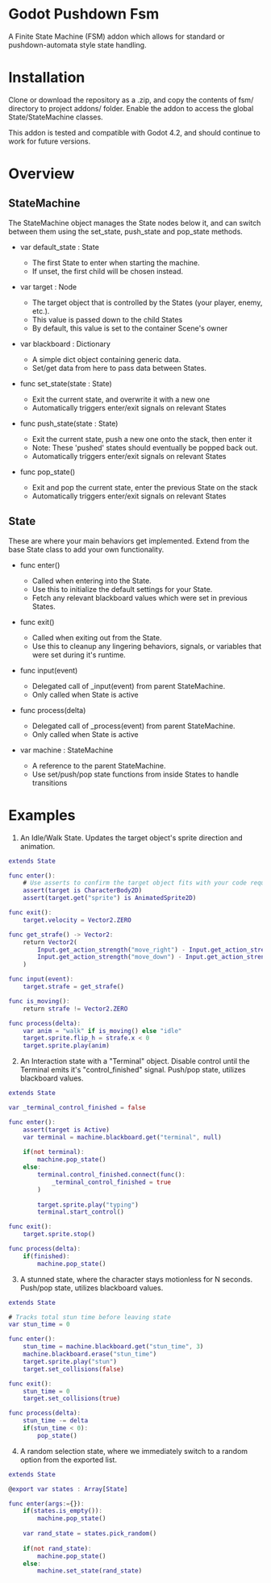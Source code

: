 # Godot Pushdown Fsm
A Finite State Machine (FSM) addon which allows for standard or pushdown-automata style state handling.

# Installation
Clone or download the repository as a .zip, and copy the contents of fsm/ directory to project addons/ folder. Enable the addon to access the global State/StateMachine classes.

This addon is tested and compatible with Godot 4.2, and should continue to work for future versions.

# Overview

## StateMachine
The StateMachine object manages the State nodes below it, and can switch between them using the set_state, push_state and pop_state methods.

- var default_state : State
	- The first State to enter when starting the machine.
	- If unset, the first child will be chosen instead.

- var target : Node
    - The target object that is controlled by the States (your player, enemy, etc.). 
	- This value is passed down to the child States
	- By default, this value is set to the container Scene's owner

- var blackboard : Dictionary
	- A simple dict object containing generic data.
	- Set/get data from here to pass data between States.

- func set_state(state : State)
	- Exit the current state, and overwrite it with a new one
	- Automatically triggers enter/exit signals on relevant States

- func push_state(state : State)
	- Exit the current state, push a new one onto the stack, then enter it
	- Note: These 'pushed' states should eventually be popped back out.
	- Automatically triggers enter/exit signals on relevant States

- func pop_state()
	- Exit and pop the current state, enter the previous State on the stack
	- Automatically triggers enter/exit signals on relevant States

## State
These are where your main behaviors get implemented. Extend from the base State class to add your own functionality.

- func enter()
    - Called when entering into the State. 
	- Use this to initialize the default settings for your State.
	- Fetch any relevant blackboard values which were set in previous States.

- func exit()
    - Called when exiting out from the State. 
    - Use this to cleanup any lingering behaviors, signals, or variables that were set during it's runtime.

- func input(event)
	- Delegated call of _input(event) from parent StateMachine.
	- Only called when State is active

- func process(delta)
	- Delegated call of _process(event) from parent StateMachine.
	- Only called when State is active

- var machine : StateMachine
    - A reference to the parent StateMachine. 
	- Use set/push/pop state functions from inside States to handle transitions

# Examples
1. An Idle/Walk State. Updates the target object's sprite direction and animation.

```gd
extends State

func enter():
	# Use asserts to confirm the target object fits with your code requirements
	assert(target is CharacterBody2D)
	assert(target.get("sprite") is AnimatedSprite2D)

func exit():
	target.velocity = Vector2.ZERO

func get_strafe() -> Vector2:
	return Vector2(
		Input.get_action_strength("move_right") - Input.get_action_strength("move_left"), 
		Input.get_action_strength("move_down") - Input.get_action_strength("move_up")
	)

func input(event):
	target.strafe = get_strafe()

func is_moving():
	return strafe != Vector2.ZERO

func process(delta):
	var anim = "walk" if is_moving() else "idle"
	target.sprite.flip_h = strafe.x < 0
	target.sprite.play(anim)
```

2. An Interaction state with a "Terminal" object. Disable control until the Terminal emits it's "control_finished" signal. Push/pop state, utilizes blackboard values.

```gd
extends State

var _terminal_control_finished = false

func enter():
	assert(target is Active)
	var terminal = machine.blackboard.get("terminal", null)
	
	if(not terminal):
		machine.pop_state()
	else:
		terminal.control_finished.connect(func():
			_terminal_control_finished = true
		)
		
		target.sprite.play("typing")
		terminal.start_control()

func exit():
	target.sprite.stop()

func process(delta):
	if(finished):
		machine.pop_state()
```

3. A stunned state, where the character stays motionless for N seconds. Push/pop state, utilizes blackboard values.

```gd 
extends State

# Tracks total stun time before leaving state
var stun_time = 0

func enter():
	stun_time = machine.blackboard.get("stun_time", 3)
	machine.blackboard.erase("stun_time")
	target.sprite.play("stun")
	target.set_collisions(false)

func exit():
	stun_time = 0
	target.set_collisions(true)

func process(delta):
	stun_time -= delta
	if(stun_time < 0):
		pop_state()
```

4. A random selection state, where we immediately switch to a random option from the exported list. 
```gd
extends State

@export var states : Array[State]

func enter(args:={}):
	if(states.is_empty()):
		machine.pop_state()
	
	var rand_state = states.pick_random()
	
	if(not rand_state):
		machine.pop_state()
	else:
		machine.set_state(rand_state)
```